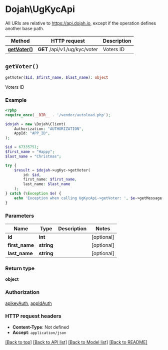 # Dojah\UgKycApi

All URIs are relative to https://api.dojah.io, except if the operation defines another base path.

| Method | HTTP request | Description |
| ------------- | ------------- | ------------- |
| [**getVoter()**](UgKycApi.md#getVoter) | **GET** /api/v1/ug/kyc/voter | Voters ID |


## `getVoter()`

```php
getVoter($id, $first_name, $last_name): object
```

Voters ID

### Example

```php
<?php
require_once(__DIR__ . '/vendor/autoload.php');

$dojah = new \Dojah\Client(
    Authorization: "AUTHORIZATION",
    AppId: "APP_ID",
);

$id = 67335751;
$first_name = "Happy";
$last_name = "Christmas";

try {
    $result = $dojah->ugKyc->getVoter(
        id: $id, 
        first_name: $first_name, 
        last_name: $last_name
    );
} catch (\Exception $e) {
    echo 'Exception when calling UgKycApi->getVoter: ', $e->getMessage(), PHP_EOL;
}
```

### Parameters

| Name | Type | Description  | Notes |
| ------------- | ------------- | ------------- | ------------- |
| **id** | **int**|  | [optional] |
| **first_name** | **string**|  | [optional] |
| **last_name** | **string**|  | [optional] |

### Return type

**object**

### Authorization

[apikeyAuth](../../README.md#apikeyAuth), [appIdAuth](../../README.md#appIdAuth)

### HTTP request headers

- **Content-Type**: Not defined
- **Accept**: `application/json`

[[Back to top]](#) [[Back to API list]](../../README.md#endpoints)
[[Back to Model list]](../../README.md#models)
[[Back to README]](../../README.md)

